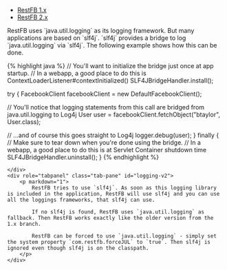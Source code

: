 <div>

  <!-- Nav tabs -->
  <ul class="nav nav-tabs" role="tablist" id="logging-example-tabs">
    <li role="presentation" class="nav-item"><a class="tab nav-link active" href="#logging-v1" aria-controls="home" role="tab" data-toggle="tab">RestFB 1.x</a></li>
    <li role="presentation" class="nav-item"><a class="tab nav-link" href="#logging-v2" aria-controls="profile" role="tab" data-toggle="tab">RestFB 2.x</a></li>
  </ul>

  <!-- Tab panes -->
  <div class="tab-content">
    <div role="tabpanel" class="tab-pane active" id="logging-v1">
		<p markdown="1">
			RestFB uses `java.util.logging` as its logging framework. But many applications are based on `slf4j`. `slf4j` provides a bridge to log `java.util.logging` via `slf4j`. The following example shows how this can be done.
		</p>
		
{% highlight java %}
// You'll want to initialize the bridge just once at app startup.
// In a webapp, a good place to do this is ContextLoaderListener#contextInitialized()
SLF4JBridgeHandler.install();

try {
  FacebookClient facebookClient = new DefaultFacebookClient();

  // You'll notice that logging statements from this call are bridged from java.util.logging to Log4j
  User user = facebookClient.fetchObject("btaylor", User.class);

  // ...and of course this goes straight to Log4j
  logger.debug(user);
} finally {
  // Make sure to tear down when you're done using the bridge.
  // In a webapp, a good place to do this is at Servlet Container shutdown time
  SLF4JBridgeHandler.uninstall();
}
{% endhighlight %}

	</div>
    <div role="tabpanel" class="tab-pane" id="logging-v2">
		<p markdown="1">
			RestFB tries to use `slf4j`. As soon as this logging library is included in the application, RestFB will use slf4j and you can use all the loggings frameworks, that slf4j can use. 
			
			If no slf4j is found, RestFB uses `java.util.logging` as fallback. Then RestFB works exactly like the older version from the 1.x branch.
			
			RestFB can be forced to use `java.util.logging` - simply set the system property `com.restfb.forceJUL` to `true`. Then slf4j is ignored even though slf4j is on the classpath.
		</p>
    </div>
  </div>

</div>



